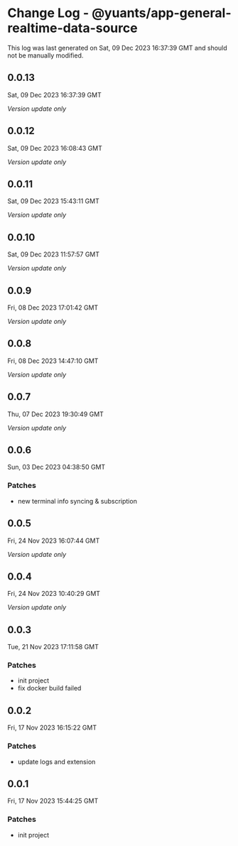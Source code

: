 # Change Log - @yuants/app-general-realtime-data-source

This log was last generated on Sat, 09 Dec 2023 16:37:39 GMT and should not be manually modified.

## 0.0.13
Sat, 09 Dec 2023 16:37:39 GMT

_Version update only_

## 0.0.12
Sat, 09 Dec 2023 16:08:43 GMT

_Version update only_

## 0.0.11
Sat, 09 Dec 2023 15:43:11 GMT

_Version update only_

## 0.0.10
Sat, 09 Dec 2023 11:57:57 GMT

_Version update only_

## 0.0.9
Fri, 08 Dec 2023 17:01:42 GMT

_Version update only_

## 0.0.8
Fri, 08 Dec 2023 14:47:10 GMT

_Version update only_

## 0.0.7
Thu, 07 Dec 2023 19:30:49 GMT

_Version update only_

## 0.0.6
Sun, 03 Dec 2023 04:38:50 GMT

### Patches

- new terminal info syncing & subscription

## 0.0.5
Fri, 24 Nov 2023 16:07:44 GMT

_Version update only_

## 0.0.4
Fri, 24 Nov 2023 10:40:29 GMT

_Version update only_

## 0.0.3
Tue, 21 Nov 2023 17:11:58 GMT

### Patches

- init project
- fix docker build failed

## 0.0.2
Fri, 17 Nov 2023 16:15:22 GMT

### Patches

- update logs and extension

## 0.0.1
Fri, 17 Nov 2023 15:44:25 GMT

### Patches

- init project

